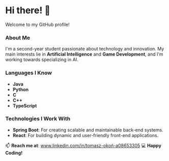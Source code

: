 # Hi there! 👋

Welcome to my GitHub profile! 

### About Me
I'm a second-year student passionate about technology and innovation. My main interests lie in **Artificial Intelligence** and **Game Development**, and I'm working towards specializing in AI. 
### Languages I Know
- **Java**
- **Python**
- **C**
- **C++**
- **TypeScript**

### Technologies I Work With
- **Spring Boot**: For creating scalable and maintainable back-end systems.
- **React**: For building dynamic and user-friendly front-end applications.


📫 **Reach me at**: www.linkedin.com/in/tomasz-okoń-a08653305
💻 **Happy Coding!**
